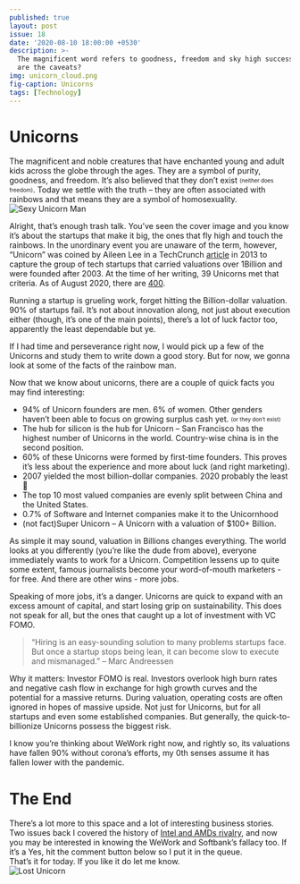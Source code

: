 ```yaml
---
published: true
layout: post
issue: 18
date: '2020-08-10 18:00:00 +0530'
description: >-
  The magnificent word refers to goodness, freedom and sky high success. What
  are the caveats?
img: unicorn_cloud.png
fig-caption: Unicorns
tags: [Technology]
---
```

# Unicorns

The magnificent and noble creatures that have enchanted young and adult kids across the globe through the ages. They are a symbol of purity, goodness, and freedom. It’s also believed that they don’t exist <sub><sup>(neither does freedom)</sup></sub>. Today we settle with the truth – they are often associated with rainbows and that means they are a symbol of homosexuality.  
![Sexy Unicorn Man]({{site.baseurl}}/assets/img/unicorn_man.jpg)  

Alright, that’s enough trash talk. You’ve seen the cover image and you know it’s about the startups that make it big, the ones that fly high and touch the rainbows. In the unordinary event you are unaware of the term, however, “Unicorn” was coined by Aileen Lee in a TechCrunch [article](https://techcrunch.com/2013/11/02/welcome-to-the-unicorn-club/) in 2013 to capture the group of tech startups that carried valuations over 1Billion and were founded after 2003. At the time of her writing, 39 Unicorns met that criteria. As of August 2020, there are [400](https://www.cbinsights.com/research-unicorn-companies).  
  
Running a startup is grueling work, forget hitting the Billion-dollar valuation. 90% of startups fail. It’s not about innovation along, not just about execution either (though, it’s one of the main points), there’s a lot of luck factor too, apparently the least dependable but ye.  
  
If I had time and perseverance right now, I would pick up a few of the Unicorns and study them to write down a good story. But for now, we gonna look at some of the facts of the rainbow man.  
  
Now that we know about unicorns, there are a couple of quick facts you may find interesting:  
- 94% of Unicorn founders are men. 6% of  women. Other genders haven’t been able to focus on growing surplus cash yet. <sub><sup>(or they don’t exist)</sup></sub>
- The hub for silicon is the hub for Unicorn – San Francisco has the highest number of Unicorns in the world. Country-wise china is in the second position.
- 60% of these Unicorns were formed by first-time founders. This proves it’s less about the experience and more about luck (and right marketing).
- 2007 yielded the most billion-dollar companies. 2020 probably the least 🥴
- The top 10 most valued companies are evenly split between China and the United States.
- 0.7% of Software and Internet companies make it to the Unicornhood
- (not fact)Super Unicorn – A Unicorn with a valuation of $100+ Billion.
  
As simple it may sound, valuation in Billions changes everything. The world looks at you differently (you’re like the dude from above), everyone immediately wants to work for a Unicorn. Competition lessens up to quite some extent, famous journalists become your word-of-mouth marketers - for free. And there are other wins - more jobs.  
  
Speaking of more jobs, it’s a danger. Unicorns are quick to expand with an excess amount of capital, and start losing grip on sustainability. This does not speak for all, but the ones that caught up a lot of investment with VC FOMO.  
  
> “Hiring is an easy-sounding solution to many problems startups face. But once a startup stops being lean, it can become slow to execute and mismanaged.” – Marc Andreessen
  
Why it matters: Investor FOMO is real. Investors overlook high burn rates and negative cash flow in exchange for high growth curves and the potential for a massive returns. During valuation, operating costs are often ignored in hopes of massive upside. Not just for Unicorns, but for all startups and even some established companies. But generally, the quick-to-billionize Unicorns possess the biggest risk.  
  
I know you’re thinking about WeWork right now, and rightly so, its valuations have fallen 90% without corona’s efforts, my 0th senses assume it has fallen lower with the pandemic.  
  
# The End

There’s a lot more to this space and a lot of interesting business stories. Two issues back I covered the history of [Intel and AMDs rivalry]({{site.baseurl}}/Intel-vs-AMD-The-historic-rivalry/), and now you may be interested in knowing the WeWork and Softbank’s fallacy too. If it’s a Yes, hit the comment button below so I put it in the queue.  
That’s it for today. If you like it do let me know.    
![Lost Unicorn](https://pbs.twimg.com/media/CdwGPGhWAAA4Aw8.jpg)
